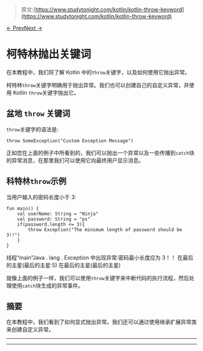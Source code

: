 > 原文:[https://www.studytonight.com/kotlin/kotlin-throw-keyword](https://www.studytonight.com/kotlin/kotlin-throw-keyword)

[← Prev](/kotlin/kotlin-finally-block "Kotlin finally Block")[Next →](/kotlin/kotlin-collections "Kotlin Collections")

# 柯特林抛出关键词

在本教程中，我们将了解 Kotlin 中的`throw`关键字，以及如何使用它抛出异常。

柯特林`throw`关键字明确用于抛出异常。我们也可以创建自己的自定义异常，并使用 Kotlin `throw`关键字抛出它。

## 盆地 `throw` 关键词

`throw`关键字的语法是:

```
throw SomeException("Custom Exception Message")
```

正如您在上面的例子中所看到的，我们可以抛出一个异常以及一些传播到`catch`块的异常消息，在那里我们可以使用它向最终用户显示消息。

## 科特林`throw`示例

当用户输入的密码长度小于 3:

```
fun main() {
    val userName: String = "Ninja"
    val password: String = "ps"
    if(password.length <= 3){
        throw Exception("The minimum length of password should be 3!!")
    }
}
```

线程“main”Java . lang . Exception 中出现异常:密码最小长度应为 3！！
在最后的主星(最后的主星:5)
在最后的主星(最后的主星)

就像上面的例子一样，我们可以使用`throw`关键字来中断代码的执行流程，然后处理使用`catch`块生成的异常事件。

## 摘要

在本教程中，我们看到了如何显式抛出异常。我们还可以通过使用继承扩展异常类来创建自定义异常。

* * *

* * *